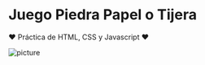 # Juego Piedra Papel o Tijera

❤️ Práctica de HTML, CSS y Javascript ❤️

![picture](images/vista-previa.png)
